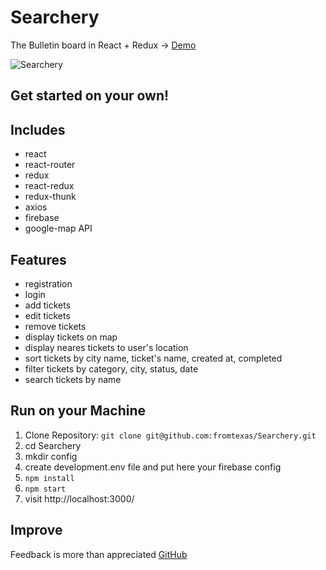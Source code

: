 # Searchery

The Bulletin board in React + Redux -> [Demo](https://fromtexas.github.io/SearcheryBundle/)

![Searchery](https://image.ibb.co/b63b5m/searchery.png)

## Get started on your own!

## Includes

* react 
* react-router
* redux
* react-redux
* redux-thunk
* axios
* firebase
* google-map API

## Features
* registration
* login 
* add tickets
* edit tickets
* remove tickets
* display tickets on map
* display neares tickets to user's location
* sort tickets by city name, ticket's name, created at, completed
* filter tickets by category, city, status, date
* search tickets by name 

## Run on your Machine
   
1. Clone Repository: `git clone git@github.com:fromtexas/Searchery.git`
2. cd Searchery
3. mkdir config
4. create development.env file and put here your firebase config
5. `npm install`
6. `npm start`
7. visit http://localhost:3000/

## Improve

Feedback is more than appreciated [GitHub](https://github.com/fromtexas)
